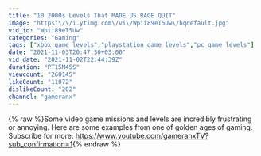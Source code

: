 ```yaml
---
title: "10 2000s Levels That MADE US RAGE QUIT"
image: "https:\/\/i.ytimg.com\/vi\/Wpii89eT5Uw\/hqdefault.jpg"
vid_id: "Wpii89eT5Uw"
categories: "Gaming"
tags: ["xbox game levels","playstation game levels","pc game levels"]
date: "2021-11-03T20:47:30+03:00"
vid_date: "2021-11-02T22:44:39Z"
duration: "PT15M45S"
viewcount: "260145"
likeCount: "11072"
dislikeCount: "202"
channel: "gameranx"
---
```

{% raw %}Some video game missions and levels are incredibly frustrating or annoying. Here are some examples from one of golden ages of gaming.<br />Subscribe for more: <a rel="nofollow" target="blank" href="https://www.youtube.com/gameranxTV?sub_confirmation=1">https://www.youtube.com/gameranxTV?sub_confirmation=1</a>{% endraw %}
